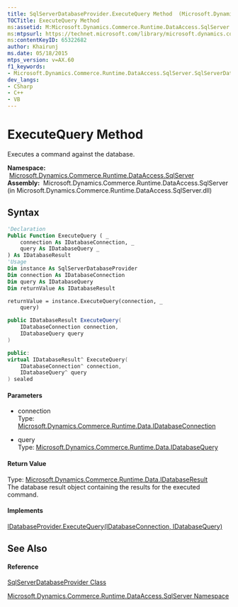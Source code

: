 ```yaml
---
title: SqlServerDatabaseProvider.ExecuteQuery Method  (Microsoft.Dynamics.Commerce.Runtime.DataAccess.SqlServer)
TOCTitle: ExecuteQuery Method
ms:assetid: M:Microsoft.Dynamics.Commerce.Runtime.DataAccess.SqlServer.SqlServerDatabaseProvider.ExecuteQuery(Microsoft.Dynamics.Commerce.Runtime.Data.IDatabaseConnection,Microsoft.Dynamics.Commerce.Runtime.Data.IDatabaseQuery)
ms:mtpsurl: https://technet.microsoft.com/library/microsoft.dynamics.commerce.runtime.dataaccess.sqlserver.sqlserverdatabaseprovider.executequery(v=AX.60)
ms:contentKeyID: 65322682
author: Khairunj
ms.date: 05/18/2015
mtps_version: v=AX.60
f1_keywords:
- Microsoft.Dynamics.Commerce.Runtime.DataAccess.SqlServer.SqlServerDatabaseProvider.ExecuteQuery
dev_langs:
- CSharp
- C++
- VB
---
```


# ExecuteQuery Method

Executes a command against the database.

**Namespace:**  [Microsoft.Dynamics.Commerce.Runtime.DataAccess.SqlServer](microsoft-dynamics-commerce-runtime-dataaccess-sqlserver-namespace.md)  
**Assembly:**  Microsoft.Dynamics.Commerce.Runtime.DataAccess.SqlServer (in Microsoft.Dynamics.Commerce.Runtime.DataAccess.SqlServer.dll)

## Syntax

``` vb
'Declaration
Public Function ExecuteQuery ( _
    connection As IDatabaseConnection, _
    query As IDatabaseQuery _
) As IDatabaseResult
'Usage
Dim instance As SqlServerDatabaseProvider
Dim connection As IDatabaseConnection
Dim query As IDatabaseQuery
Dim returnValue As IDatabaseResult

returnValue = instance.ExecuteQuery(connection, _
    query)
```

``` csharp
public IDatabaseResult ExecuteQuery(
    IDatabaseConnection connection,
    IDatabaseQuery query
)
```

``` c++
public:
virtual IDatabaseResult^ ExecuteQuery(
    IDatabaseConnection^ connection, 
    IDatabaseQuery^ query
) sealed
```

#### Parameters

  - connection  
    Type: [Microsoft.Dynamics.Commerce.Runtime.Data.IDatabaseConnection](idatabaseconnection-interface-microsoft-dynamics-commerce-runtime-data.md)  

<!-- end list -->

  - query  
    Type: [Microsoft.Dynamics.Commerce.Runtime.Data.IDatabaseQuery](idatabasequery-interface-microsoft-dynamics-commerce-runtime-data.md)  

#### Return Value

Type: [Microsoft.Dynamics.Commerce.Runtime.Data.IDatabaseResult](idatabaseresult-interface-microsoft-dynamics-commerce-runtime-data.md)  
The database result object containing the results for the executed command.  

#### Implements

[IDatabaseProvider.ExecuteQuery(IDatabaseConnection, IDatabaseQuery)](idatabaseprovider-executequery-method-microsoft-dynamics-commerce-runtime-data.md)  

## See Also

#### Reference

[SqlServerDatabaseProvider Class](sqlserverdatabaseprovider-class-microsoft-dynamics-commerce-runtime-dataaccess-sqlserver.md)

[Microsoft.Dynamics.Commerce.Runtime.DataAccess.SqlServer Namespace](microsoft-dynamics-commerce-runtime-dataaccess-sqlserver-namespace.md)

